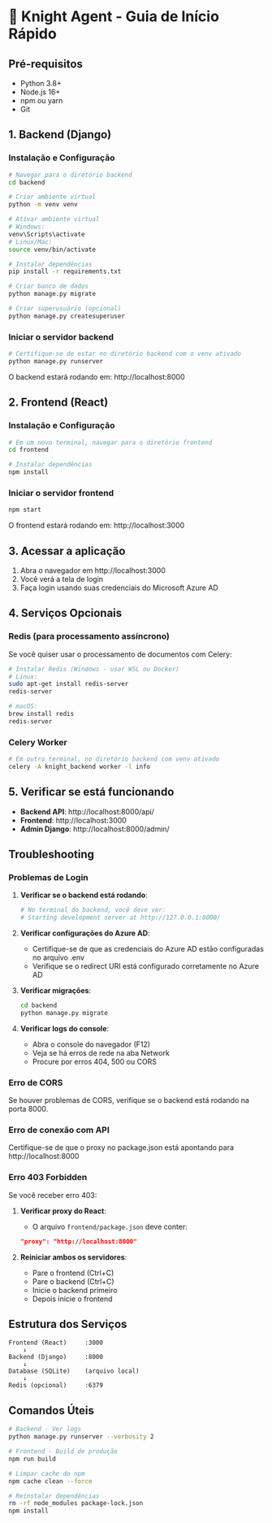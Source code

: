 # 🚀 Knight Agent - Guia de Início Rápido

## Pré-requisitos

- Python 3.8+
- Node.js 16+
- npm ou yarn
- Git

## 1. Backend (Django)

### Instalação e Configuração

```bash
# Navegar para o diretório backend
cd backend

# Criar ambiente virtual
python -m venv venv

# Ativar ambiente virtual
# Windows:
venv\Scripts\activate
# Linux/Mac:
source venv/bin/activate

# Instalar dependências
pip install -r requirements.txt

# Criar banco de dados
python manage.py migrate

# Criar superusuário (opcional)
python manage.py createsuperuser
```

### Iniciar o servidor backend

```bash
# Certifique-se de estar no diretório backend com o venv ativado
python manage.py runserver
```

O backend estará rodando em: http://localhost:8000

## 2. Frontend (React)

### Instalação e Configuração

```bash
# Em um novo terminal, navegar para o diretório frontend
cd frontend

# Instalar dependências
npm install
```

### Iniciar o servidor frontend

```bash
npm start
```

O frontend estará rodando em: http://localhost:3000

## 3. Acessar a aplicação

1. Abra o navegador em http://localhost:3000
2. Você verá a tela de login
3. Faça login usando suas credenciais do Microsoft Azure AD

## 4. Serviços Opcionais

### Redis (para processamento assíncrono)

Se você quiser usar o processamento de documentos com Celery:

```bash
# Instalar Redis (Windows - usar WSL ou Docker)
# Linux:
sudo apt-get install redis-server
redis-server

# macOS:
brew install redis
redis-server
```

### Celery Worker

```bash
# Em outro terminal, no diretório backend com venv ativado
celery -A knight_backend worker -l info
```

## 5. Verificar se está funcionando

- **Backend API**: http://localhost:8000/api/
- **Frontend**: http://localhost:3000
- **Admin Django**: http://localhost:8000/admin/

## Troubleshooting

### Problemas de Login

1. **Verificar se o backend está rodando**:
   ```bash
   # No terminal do backend, você deve ver:
   # Starting development server at http://127.0.0.1:8000/
   ```

2. **Verificar configurações do Azure AD**:
   - Certifique-se de que as credenciais do Azure AD estão configuradas no arquivo .env
   - Verifique se o redirect URI está configurado corretamente no Azure AD

3. **Verificar migrações**:
   ```bash
   cd backend
   python manage.py migrate
   ```

4. **Verificar logs do console**:
   - Abra o console do navegador (F12)
   - Veja se há erros de rede na aba Network
   - Procure por erros 404, 500 ou CORS

### Erro de CORS
Se houver problemas de CORS, verifique se o backend está rodando na porta 8000.

### Erro de conexão com API
Certifique-se de que o proxy no package.json está apontando para http://localhost:8000

### Erro 403 Forbidden

Se você receber erro 403:

1. **Verificar proxy do React**:
   - O arquivo `frontend/package.json` deve conter:
   ```json
   "proxy": "http://localhost:8000"
   ```
   
2. **Reiniciar ambos os servidores**:
   - Pare o frontend (Ctrl+C)
   - Pare o backend (Ctrl+C)
   - Inicie o backend primeiro
   - Depois inicie o frontend

## Estrutura dos Serviços

```
Frontend (React)     :3000
    ↓
Backend (Django)     :8000
    ↓
Database (SQLite)    (arquivo local)
    ↓
Redis (opcional)     :6379
```

## Comandos Úteis

```bash
# Backend - Ver logs
python manage.py runserver --verbosity 2

# Frontend - Build de produção
npm run build

# Limpar cache do npm
npm cache clean --force

# Reinstalar dependências
rm -rf node_modules package-lock.json
npm install
```
